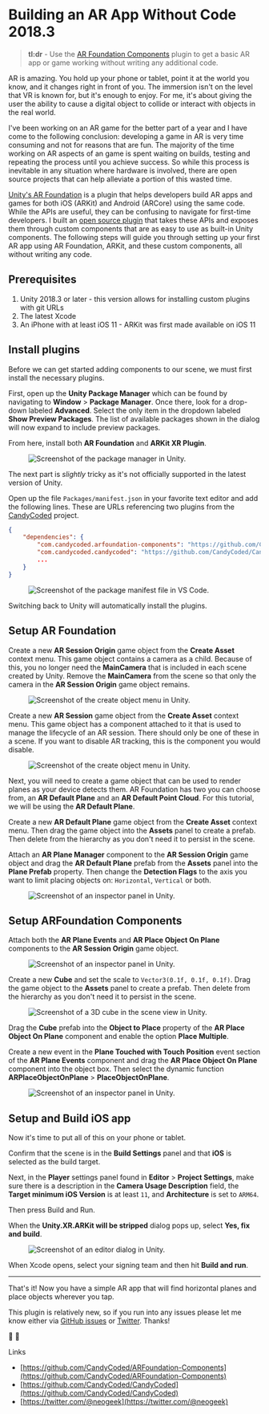 # Building an AR App Without Code 2018.3

> **tl:dr** - Use the [AR Foundation Components](https://github.com/CandyCoded/ARFoundation-Components) plugin to get a basic AR app or game working without writing any additional code.

AR is amazing. You hold up your phone or tablet, point it at the world you know, and it changes right in front of you. The immersion isn't on the level that VR is known for, but it's enough to enjoy. For me, it's about giving the user the ability to cause a digital object to collide or interact with objects in the real world.

I've been working on an AR game for the better part of a year and I have come to the following conclusion: developing a game in AR is very time consuming and not for reasons that are fun. The majority of the time working on AR aspects of an game is spent waiting on builds, testing and repeating the process until you achieve success. So while this process is inevitable in any situation where hardware is involved, there are open source projects that can help alleviate a portion of this wasted time.

[Unity's AR Foundation](https://docs.unity3d.com/Packages/com.unity.xr.arfoundation@1.0/manual/index.html) is a plugin that helps developers build AR apps and games for both iOS (ARKit) and Android (ARCore) using the same code. While the APIs are useful, they can be confusing to navigate for first-time developers. I built an [ open source plugin](https://github.com/CandyCoded/ARFoundation-Components) that takes these APIs and exposes them through custom components that are as easy to use as built-in Unity components. The following steps will guide you through setting up your first AR app using AR Foundation, ARKit, and these custom components, all without writing any code.

## Prerequisites

1. Unity 2018.3 or later - this version allows for installing custom plugins with git URLs
1. The latest Xcode
1. An iPhone with at least iOS 11 - ARKit was first made available on iOS 11

## Install plugins

Before we can get started adding components to our scene, we must first install the necessary plugins.

First, open up the **Unity Package Manager** which can be found by navigating to **Window** > **Package Manager**. Once there, look for a drop-down labeled **Advanced**. Select the only item in the dropdown labeled **Show Preview Packages**. The list of available packages shown in the dialog will now expand to include preview packages.

From here, install both **AR Foundation** and **ARKit XR Plugin**.

<div class="images">
  <figure>
    <img src="/images/building-an-ar-app-without-code/package-manager.png" alt="Screenshot of the package manager in Unity." />
  </figure>
</div>

The next part is _slightly_ tricky as it's not officially supported in the latest version of Unity.

Open up the file `Packages/manifest.json` in your favorite text editor and add the following lines. These are URLs referencing two plugins from the [CandyCoded](https://github.com/CandyCoded/CandyCoded) project.

```json
{
    "dependencies": {
        "com.candycoded.arfoundation-components": "https://github.com/CandyCoded/ARFoundation-Components.git#upm",
        "com.candycoded.candycoded": "https://github.com/CandyCoded/CandyCoded.git#v1.1.6",
        ...
    }
}
```

<div class="images">
  <figure>
    <img src="/images/building-an-ar-app-without-code/manifest.png" alt="Screenshot of the package manifest file in VS Code." />
  </figure>
</div>

Switching back to Unity will automatically install the plugins.

## Setup AR Foundation

Create a new **AR Session Origin** game object from the **Create Asset** context menu. This game object contains a camera as a child. Because of this, you no longer need the **MainCamera** that is included in each scene created by Unity. Remove the **MainCamera** from the scene so that only the camera in the **AR Session Origin** game object remains.

<div class="images">
  <figure>
    <img src="/images/building-an-ar-app-without-code/ar-session-origin.png" alt="Screenshot of the create object menu in Unity." />
  </figure>
</div>

Create a new **AR Session** game object from the **Create Asset** context menu. This game object has a component attached to it that is used to manage the lifecycle of an AR session. There should only be one of these in a scene. If you want to disable AR tracking, this is the component you would disable.

<div class="images">
  <figure>
    <img src="/images/building-an-ar-app-without-code/ar-session.png" alt="Screenshot of the create object menu in Unity." />
  </figure>
</div>

Next, you will need to create a game object that can be used to render planes as your device detects them. AR Foundation has two you can choose from, an **AR Default Plane** and an **AR Default Point Cloud**. For this tutorial, we will be using the **AR Default Plane**.

Create a new **AR Default Plane** game object from the **Create Asset** context menu. Then drag the game object into the **Assets** panel to create a prefab. Then delete from the hierarchy as you don't need it to persist in the scene.

Attach an **AR Plane Manager** component to the **AR Session Origin** game object and drag the **AR Default Plane** prefab from the **Assets** panel into the **Plane Prefab** property. Then change the **Detection Flags** to the axis you want to limit placing objects on: `Horizontal`, `Vertical` or both.

<div class="images">
  <figure>
    <img src="/images/building-an-ar-app-without-code/ar-components-inspector.png" alt="Screenshot of an inspector panel in Unity." />
  </figure>
</div>

## Setup ARFoundation Components

Attach both the **AR Plane Events** and **AR Place Object On Plane** components to the **AR Session Origin** game object.

<div class="images">
  <figure>
    <img src="/images/building-an-ar-app-without-code/custom-ar-components-inspector.png" alt="Screenshot of an inspector panel in Unity." />
  </figure>
</div>

Create a new **Cube** and set the scale to `Vector3(0.1f, 0.1f, 0.1f)`. Drag the game object to the **Assets** panel to create a prefab. Then delete from the hierarchy as you don't need it to persist in the scene.

<div class="images">
  <figure>
    <img src="/images/building-an-ar-app-without-code/cube.png" alt="Screenshot of a 3D cube in the scene view in Unity." />
  </figure>
</div>

Drag the **Cube** prefab into the **Object to Place** property of the **AR Place Object On Plane** component and enable the option **Place Multiple**.

Create a new event in the **Plane Touched with Touch Position** event section of the **AR Plane Events** component and drag the **AR Place Object On Plane** component into the object box. Then select the dynamic function **ARPlaceObjectOnPlane** > **PlaceObjectOnPlane**.

<div class="images">
  <figure>
    <img src="/images/building-an-ar-app-without-code/custom-ar-components-inspector-events.png" alt="Screenshot of an inspector panel in Unity." />
  </figure>
</div>

## Setup and Build iOS app

Now it's time to put all of this on your phone or tablet.

Confirm that the scene is in the **Build Settings** panel and that **iOS** is selected as the build target.

Next, in the **Player** settings panel found in **Editor** > **Project Settings**, make sure there is a description in the **Camera Usage Description** field, the **Target minimum iOS Version** is at least `11`, and **Architecture** is set to `ARM64`.

Then press Build and Run.

When the **Unity.XR.ARKit will be stripped** dialog pops up, select **Yes, fix and build**.

<div class="images">
  <figure>
    <img src="/images/building-an-ar-app-without-code/unity-xr-arkit-dialog.png" alt="Screenshot of an editor dialog in Unity." />
  </figure>
</div>

When Xcode opens, select your signing team and then hit **Build and run**.

---

That's it! Now you have a simple AR app that will find horizontal planes and place objects wherever you tap.

This plugin is relatively new, so if you run into any issues please let me know either via [GitHub issues](https://github.com/CandyCoded/ARFoundation-Components/issues?q=is%3Aissue+is%3Aopen+sort%3Aupdated-desc) or [Twitter](https://twitter.com/@neogeek). Thanks!

📱 🎉

Links

- [https://github.com/CandyCoded/ARFoundation-Components](https://github.com/CandyCoded/ARFoundation-Components)
- [https://github.com/CandyCoded/CandyCoded](https://github.com/CandyCoded/CandyCoded)
- [https://twitter.com/@neogeek](https://twitter.com/@neogeek)
